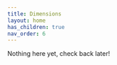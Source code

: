 ```yaml
---
title: Dimensions
layout: home
has_children: true
nav_order: 6
---
```


Nothing here yet, check back later!